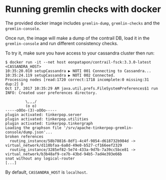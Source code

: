 # Running gremlin checks with docker

The provided docker image includes `gremlin-dump`, `gremlin-checks` and the `gremlin-console`.

Once run, the image will make a dump of the contrail DB, load it in the `gremlin-console` and run different consistency checks.

To try it, make sure you have access to your cassandra cluster then run:

    $ docker run -it --net host eonpatapon/contrail-fsck:3.3.0-latest <CASSANDRA_HOST>
    10:35:20.010 setupCassandra ▶ NOTI 001 Connecting to Cassandra...
    10:35:24.119 setupCassandra ▶ NOTI 002 Connected.
    Processing nodes [read:1720 correct:1718 incomplete:0 missing:31 dup:2] D
    Oct 17, 2017 10:35:29 AM java.util.prefs.FileSystemPreferences$1 run
    INFO: Created user preferences directory.

             \,,,/
             (o o)
    -----oOOo-(3)-oOOo-----
    plugin activated: tinkerpop.server
    plugin activated: tinkerpop.utilities
    plugin activated: tinkerpop.tinkergraph
    Loading the graphson file '/srv/apache-tinkerpop-gremlin-console/dump.json'...
    broken references
      routing_instance/58b78816-8df1-4c4f-9854-d618732b984d -> virtual_network/d110bfaa-6a8d-49e0-b527-cf166eef2329
      routing_instance/3285ef82-5e74-433a-9d7b-7a39cc5bce81 -> virtual_network/b3b48af9-ce7b-43bd-94b5-7ad4e393e66b
    snat without any logical-router
    [...]

By default, `CASSANDRA_HOST` is `localhost`.
